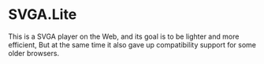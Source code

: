 # SVGA.Lite

This is a SVGA player on the Web, and its goal is to be lighter and more efficient, But at the same time it also gave up compatibility support for some older browsers.

